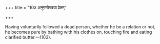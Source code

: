 +++
title = "103 अनुगम्येच्छया प्रेतम्"

+++

Having voluntarily followed a dead person, whether he be a relation or not, he becomes pure by bathing with his clothes on, touching fire and eating clarified butter.—(102).